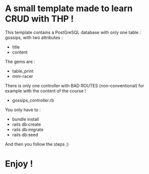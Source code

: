 # A small template made to learn CRUD with THP !

This template contains a PostGreSQL database with only one table : gossips, with two attributes :
- title
- content

The gems are :
- table_print
- mini-racer

There is only one controller with BAD ROUTES (non-conventional) for example with the content of the course !
- gossips_controller.rb

You only have to :
- bundle install
- rails db:create
- rails db:migrate
- rails db:seed

And then you follow the steps ;)

# Enjoy !